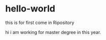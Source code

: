 # hello-world
this is for first come in Ripository

hi i am working for master degree in this year.
